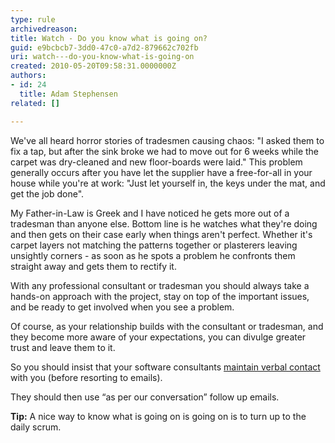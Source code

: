 ```yaml
---
type: rule
archivedreason: 
title: Watch - Do you know what is going on?
guid: e9bcbcb7-3dd0-47c0-a7d2-879662c702fb
uri: watch---do-you-know-what-is-going-on
created: 2010-05-20T09:58:31.0000000Z
authors:
- id: 24
  title: Adam Stephensen
related: []

---
```


We've all heard horror stories of tradesmen causing chaos: "I asked them to fix a tap, but after the sink broke we had to move out for 6 weeks while the carpet was dry-cleaned and new floor-boards were laid." This problem generally occurs after you have let the supplier have a free-for-all in your house while you're at work: "Just let yourself in, the keys under the mat, and get the job done".  
<!--endintro-->

My Father-in-Law is Greek and I have noticed he gets more out of a tradesman than anyone else. Bottom line is he watches what they're doing and then gets on their case early when things aren't perfect. Whether it's carpet layers not matching the patterns together or plasterers leaving unsightly corners - as soon as he spots a problem he confronts them straight away and gets them to rectify it.

With any professional consultant or tradesman you should always take a hands-on approach with the project, stay on top of the important issues, and be ready to get involved when you see a problem.

Of course, as your relationship builds with the consultant or tradesman, and they become more aware of your expectations, you can divulge greater trust and leave them to it.

So you should insist that your software consultants [maintain verbal contact](/management-do-you-maintain-verbal-contact-with-your-client) with you (before resorting to emails).

They should then use “as per our conversation” follow up emails.

**Tip:** A nice way to know what is going on is going on is to turn up to the daily scrum.
